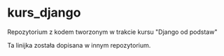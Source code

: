 kurs_django
===========

Repozytorium z kodem tworzonym w trakcie kursu "Django od podstaw"

Ta linijka została dopisana w innym repozytorium.
